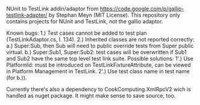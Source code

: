 NUnit to TestLink addin/adaptor from https://code.google.com/p/gallio-testlink-adapter/ by Stephan Meyn (MIT License).
This repository only contains projects for NUnit and TestLink, not the gallio adaptor.

Known bugs:
1.)	Test cases cannot be added to test plan (TestLinkAdaptor.cs, l. 134).
2.)	Inherited classes are not reported correctly:
	a.) Super:Sub, then Sub will need to public override tests from Super public virtual.
	b.) Super:Sub1, Super:Sub2: test cases will be overwritten if Sub1 and Sub2 have the same top level test link suite.
Possible solutions:
1'.)	Use PlatformId: must be introduced on TestLinkFixtureAttribute, can be viewed in Platform Management in TestLink.
2'.)	Use test class name in test name (for b.)).

Currently there's also a dependency to CookComputing.XmlRpcV2 wich is handled as nuget package. It might make sense to save source, too.